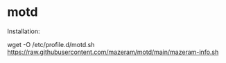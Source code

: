 # motd
Installation:

wget -O /etc/profile.d/motd.sh https://raw.githubusercontent.com/mazeram/motd/main/mazeram-info.sh
